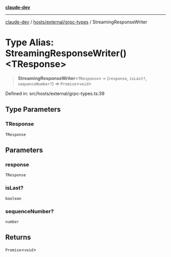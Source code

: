 [**claude-dev**](../../../../README.md)

***

[claude-dev](../../../../README.md) / [hosts/external/grpc-types](../README.md) / StreamingResponseWriter

# Type Alias: StreamingResponseWriter()\<TResponse\>

> **StreamingResponseWriter**\<`TResponse`\> = (`response`, `isLast?`, `sequenceNumber?`) => `Promise`\<`void`\>

Defined in: src/hosts/external/grpc-types.ts:39

## Type Parameters

### TResponse

`TResponse`

## Parameters

### response

`TResponse`

### isLast?

`boolean`

### sequenceNumber?

`number`

## Returns

`Promise`\<`void`\>
